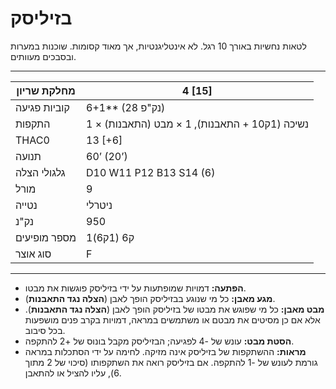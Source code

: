 # בזיליסק

לטאות נחשיות באורך 10 רגל. לא אינטליגנטיות, אך מאוד קסומות. שוכנות במערות ובסבכים מעוותים.

------

| מחלקת שריון     | 4 [15]                                                    |
| ---------------- | --------------------------------------------------------- |
| קוביות פגיעה     | 6+1** (28 נק"פ)                                           |
| התקפות           | 1 × נשיכה (1ק10 + התאבנות), 1 × מבט (התאבנות)             |
| THAC0            | 13 [+6]                                                   |
| תנועה            | 60’ (20’)                                                 |
| גלגולי הצלה      | D10 W11 P12 B13 S14 (6)                                   |
| מורל             | 9                                                         |
| נטייה            | ניטרלי                                                    |
| נק"נ             | 950                                                       |
| מספר מופיעים     | 1ק6 (1ק6)                                                 |
| סוג אוצר         | F                                                         |

------

- **הפתעה:** דמויות שמופתעות על ידי בזיליסק פוגשות את מבטו.
- **מגע מאבן:** כל מי שנוגע בבזיליסק הופך לאבן (**הצלה נגד התאבנות**).
- **מבט מאבן:** כל מי שפוגש את מבטו של בזיליסק הופך לאבן (**הצלה נגד התאבנות**). אלא אם כן מסיטים את מבטם או משתמשים במראה, דמויות בקרב פנים מושפעות בכל סיבוב.
- **הסטת מבט:** עונש של -4 לפגיעה; הבזיליסק מקבל בונוס של +2 להתקפה.
- **מראות:** ההשתקפות של בזיליסק אינה מזיקה. לחימה על ידי הסתכלות במראה גורמת לעונש של -1 להתקפה. אם בזיליסק רואה את השתקפותו (סיכוי של 2 מתוך 6), עליו להציל או להתאבן.